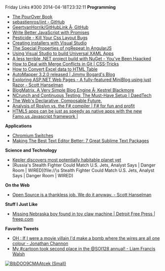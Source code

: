 Friday Links #300
2014-04-18T23:32:11
**Programming**

  * [The PourOver Book](http://newsdev.github.io/pourover/?utm_source=javascriptweekly&utm_medium=email)
  * [sebastienros/jint - GitHub](https://github.com/sebastienros/jint?utm_source=javascriptweekly&utm_medium=email)
  * [GeertvanHorrik/GitHubLink Â· GitHub](https://github.com/GeertvanHorrik/GitHubLink)
  * [Write Better JavaScript with Promises](http://davidwalsh.name/write-javascript-promises?utm_source=javascriptweekly&utm_medium=email)
  * [Pesticide - Kill Your Css Layout Bugs](http://pesticide.io/?utm_source=html5weekly&utm_medium=email)
  * [Creating installers with Visual Studio](http://blogs.msdn.com/b/bharry/archive/2014/04/18/creating-installers-with-visual-studio.aspx)
  * [The Special Properties of ngRepeat In AngularJS](http://odetocode.com/blogs/scott/archive/2014/04/17/the-special-properties-of-ngrepeat-in-angularjs.aspx)
  * [Using Visual Studio to build Universal XAML Apps](http://blogs.msdn.com/b/visualstudio/archive/2014/04/14/using-visual-studio-to-build-universal-xaml-apps.aspx)
  * [A less terrible .NET project build with NuGet - You've Been Haacked](http://haacked.com/archive/2014/04/15/nuget-build-dependencies/)
  * [How to Deal with Merge Conflicts in Git | CSS-Tricks](http://css-tricks.com/deal-merge-conflicts-git/)
  * [How to Convert Excel data to HTML Table](http://www.labnol.org/internet/tools/convert-excel-data-to-html-table/6119/#html)
  * [AutoMapper 3.2.0 released | Jimmy Bogard's Blog](http://lostechies.com/jimmybogard/2014/04/15/automapper-3-2-0-released/)
  * [Exploring ASP.NET Web Pages - A fully-featured MiniBlog using just Razor - Scott Hanselman](http://www.hanselman.com/blog/ExploringASPNETWebPagesAFullyfeaturedMiniBlogUsingJustRazor.aspx)
  * [BlogMatrix. A Very Simple Blog Engine Â· Kestrel Blackmore](http://www.kestrelblackmore.com/projects/blogmatrix)
  * [NCrunch and Continuous Testing: The Must-Have Setup | DaedTech](http://www.daedtech.com/ncrunch-and-continuous-testing-the-must-have-setup)
  * [The Web's Declarative, Composable Future.](http://addyosmani.com/blog/the-webs-declarative-composable-future/?utm_source=html5weekly&utm_medium=email)
  * [Analysis of Roslyn vs. the F# compiler | F# for fun and profit](http://fsharpforfunandprofit.com/posts/roslyn-vs-fsharp-compiler/)
  * [HTML5 apps can be just as speedy as native apps with the new Famo.us Javascript framework |](http://venturebeat.com/2014/04/09/html5-apps-can-be-just-as-speedy-as-native-apps-with-the-new-famo-us-javascript-framework/?utm_source=html5weekly&utm_medium=email)

**Applications**

  * [Chromium Switches](http://kurtextrem.github.io/ChromiumFlags/?utm_source=html5weekly&utm_medium=email)
  * [Making The Best Text Editor Better: 7 Great Sublime Text Packages](http://www.makeuseof.com/tag/making-best-text-editor-better-7-great-sublime-text-packages/)

**Science and Technology**

  * [Kepler discovers most potentially habitable planet yet](http://www.gizmag.com/kepler-186f/31702/)
  * [Russia's Stealth Fighter Could Match U.S. Jets, Analyst Says | Danger Room | WIRED](file://\\s Stealth Fighter Could Match U.S. Jets, Analyst Says | Danger Room | WIRED)

**On the Web**

  * [Open Source is a thankless job. We do it anyway. - Scott Hanselman](http://www.hanselman.com/blog/OpenSourceIsAThanklessJobWeDoItAnyway.aspx)

**Stuff I Just Like**

  * [Missing Nebraska boy found in toy claw machine | Detroit Free Press | freep.com](http://www.freep.com/article/20140416/NEWS07/304160076/Missing-Nebraska-boy-found-in-toy-claw-machine)

**Favorite Tweets**

  * [OH : If I were a movie villain I'd make a bomb where the wires are all one colour - Jonathan Channon](https://twitter.com/jchannon/status/455434609258692609)
  * [My #cartoon took second place in the @SOI128 annual! - Liam Francis Walsh](https://twitter.com/liam_f_walsh/status/456767061515972608)

[![BlbDOO9CMAAtcek (Small)](http://az667460.vo.msecnd.net/cdn/images/blog/Windows-Live-Writer/Friday-Links-300_1100E/BlbDOO9CMAAtcek%20(Small)_thumb.jpg)](http://az667460.vo.msecnd.net/cdn/images/blog/Windows-Live-Writer/Friday-Links-300_1100E/BlbDOO9CMAAtcek%20(Small)_2.jpg)
